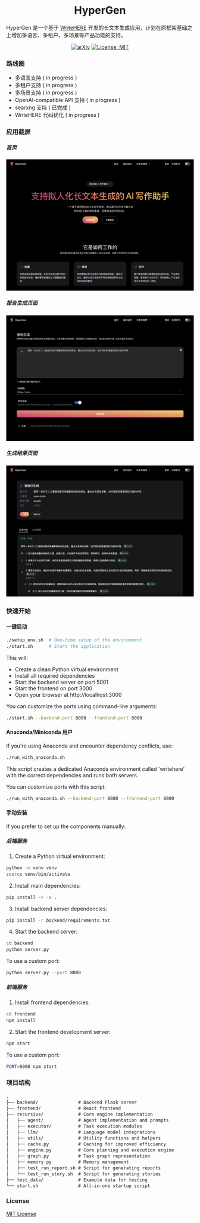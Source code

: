 <h1 align="center">HyperGen</span></h1>

HyperGen 是一个基于 [WriteHERE](https://github.com/principia-ai/WriteHERE) 开发的长文本生成应用，计划在原框架基础之上增加多语言、多租户、多场景等产品功能的支持。

<p align="center">
  <a href="https://arxiv.org/abs/2503.08275"><img src="https://img.shields.io/badge/arXiv-2503.08275-b31b1b.svg" alt="arXiv"></a>
  <a href="https://opensource.org/licenses/MIT"><img src="https://img.shields.io/badge/License-MIT-yellow.svg" alt="License: MIT"></a>
</p>

### 路线图

- 多语言支持 ( in progress )
- 多租户支持 ( in progress )
- 多场景支持 ( in progress )
- OpenAI-compatible API 支持 ( in progress )
- searxng 支持 ( 已完成 )
- WriteHERE 代码优化 ( in progress )

### 应用截屏

##### 首页

![screenshots](/screenshots/1.png)

##### 报告生成页面

![screenshots](/screenshots/2.png)

##### 生成结果页面

![screenshots](/screenshots/3.png)

### 快速开始

#### 一键启动

```bash
./setup_env.sh  # One-time setup of the environment
./start.sh      # Start the application
```

This will:

- Create a clean Python virtual environment
- Install all required dependencies
- Start the backend server on port 5001
- Start the frontend on port 3000
- Open your browser at http://localhost:3000

You can customize the ports using command-line arguments:

```bash
./start.sh --backend-port 8080 --frontend-port 8000
```

#### Anaconda/Miniconda 用户

If you're using Anaconda and encounter dependency conflicts, use:

```bash
./run_with_anaconda.sh
```

This script creates a dedicated Anaconda environment called 'writehere' with the correct dependencies and runs both servers.

You can customize ports with this script:

```bash
./run_with_anaconda.sh --backend-port 8080 --frontend-port 8000
```

#### 手动安装

If you prefer to set up the components manually:

##### 后端服务

1. Create a Python virtual environment:

```bash
python -m venv venv
source venv/bin/activate
```

2. Install main dependencies:

```bash
pip install -v -e .
```

3. Install backend server dependencies:

```bash
pip install -r backend/requirements.txt
```

4. Start the backend server:

```bash
cd backend
python server.py
```

To use a custom port:

```bash
python server.py --port 8080
```

##### 前端服务

1. Install frontend dependencies:

```bash
cd frontend
npm install
```

2. Start the frontend development server:

```bash
npm start
```

To use a custom port:

```bash
PORT=8000 npm start
```

### 项目结构

```
.
├── backend/               # Backend Flask server
├── frontend/              # React frontend
├── recursive/             # Core engine implementation
│   ├── agent/             # Agent implementation and prompts
│   ├── executor/          # Task execution modules
│   ├── llm/               # Language model integrations
│   ├── utils/             # Utility functions and helpers
│   ├── cache.py           # Caching for improved efficiency
│   ├── engine.py          # Core planning and execution engine
│   ├── graph.py           # Task graph representation
│   ├── memory.py          # Memory management
│   ├── test_run_report.sh # Script for generating reports
│   └── test_run_story.sh  # Script for generating stories
├── test_data/             # Example data for testing
└── start.sh               # All-in-one startup script
```

### License

[MIT License](LICENSE)
